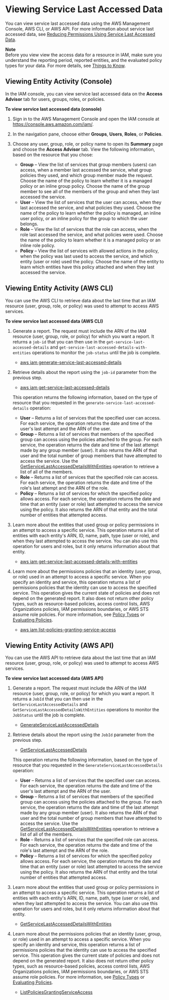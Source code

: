# Viewing Service Last Accessed Data<a name="access_policies_access-advisor-view-data"></a>

You can view service last accessed data using the AWS Management Console, AWS CLI, or AWS API\. For more information about service last accessed data, see [Reducing Permissions Using Service Last Accessed Data](access_policies_access-advisor.md)\.

**Note**  
Before you view view the access data for a resource in IAM, make sure you understand the reporting period, reported entities, and the evaluated policy types for your data\. For more details, see [Things to Know](access_policies_access-advisor.md#access_policies_access-advisor-know)\.

## Viewing Entity Activity \(Console\)<a name="access_policies_access-advisor-viewing"></a>

In the IAM console, you can view service last accessed data on the **Access Advisor** tab for users, groups, roles, or policies\.

**To view service last accessed data \(console\)**

1. Sign in to the AWS Management Console and open the IAM console at [https://console\.aws\.amazon\.com/iam/](https://console.aws.amazon.com/iam/)\.

1. In the navigation pane, choose either **Groups**, **Users**, **Roles**, or **Policies**\.

1. Choose any user, group, role, or policy name to open its **Summary** page and choose the **Access Advisor** tab\. View the following information, based on the resource that you chose:
   + **Group** – View the list of services that group members \(users\) can access, when a member last accessed the service, what group policies they used, and which group member made the request\. Choose the name of the policy to learn whether it is a managed policy or an inline group policy\. Choose the name of the group member to see all of the members of the group and when they last accessed the service\.
   + **User** – View the list of services that the user can access, when they last accessed the service, and what policies they used\. Choose the name of the policy to learn whether the policy is managed, an inline user policy, or an inline policy for the group to which the user belongs\.
   + **Role** – View the list of services that the role can access, when the role last accessed the service, and what policies were used\. Choose the name of the policy to learn whether it is a managed policy or an inline role policy\.
   + **Policy** – View the list of services with allowed actions in the policy, when the policy was last used to access the service, and which entity \(user or role\) used the policy\. Choose the name of the entity to learn which entities have this policy attached and when they last accessed the service\.

## Viewing Entity Activity \(AWS CLI\)<a name="access_policies_access-advisor-viewing-cli"></a>

You can use the AWS CLI to retrieve data about the last time that an IAM resource \(user, group, role, or policy\) was used to attempt to access AWS services\.

**To view service last accessed data \(AWS CLI\)**

1. Generate a report\. The request must include the ARN of the IAM resource \(user, group, role, or policy\) for which you want a report\. It returns a `job-id` that you can then use in the `get-service-last-accessed-details` and `get-service-last-accessed-details-with-entities` operations to monitor the `job-status` until the job is complete\.
   + [aws iam generate\-service\-last\-accessed\-details](https://docs.aws.amazon.com/IAM/latest/CLIReference/generate-service-last-accessed-details.html)

1. Retrieve details about the report using the `job-id` parameter from the previous step\.
   + [aws iam get\-service\-last\-accessed\-details](https://docs.aws.amazon.com/IAM/latest/CLIReference/get-service-last-accessed-details.html)

   This operation returns the following information, based on the type of resource that you requested in the `generate-service-last-accessed-details` operation:
   + **User** – Returns a list of services that the specified user can access\. For each service, the operation returns the date and time of the user's last attempt and the ARN of the user\.
   + **Group** – Returns a list of services that members of the specified group can access using the policies attached to the group\. For each service, the operation returns the date and time of the last attempt made by any group member \(user\)\. It also returns the ARN of that user and the total number of group members that have attempted to access the service\. Use the [GetServiceLastAccessedDetailsWithEntities](https://docs.aws.amazon.com/IAM/latest/APIReference/API_GetServiceLastAccessedDetailsWithEntities.html) operation to retrieve a list of all of the members\.
   + **Role** – Returns a list of services that the specified role can access\. For each service, the operation returns the date and time of the role's last attempt and the ARN of the role\.
   + **Policy** – Returns a list of services for which the specified policy allows access\. For each service, the operation returns the date and time that an entity \(user or role\) last attempted to access the service using the policy\. It also returns the ARN of that entity and the total number of entities that attempted access\.

1. Learn more about the entities that used group or policy permissions in an attempt to access a specific service\. This operation returns a list of entities with each entity's ARN, ID, name, path, type \(user or role\), and when they last attempted to access the service\. You can also use this operation for users and roles, but it only returns information about that entity\.
   + [aws iam get\-service\-last\-accessed\-details\-with\-entities](https://docs.aws.amazon.com/IAM/latest/CLIReference/get-service-last-accessed-details-with-entities.html)

1. Learn more about the permissions policies that an identity \(user, group, or role\) used in an attempt to access a specific service\. When you specify an identity and service, this operation returns a list of permissions policies that the identity can use to access the specified service\. This operation gives the current state of policies and does not depend on the generated report\. It also does not return other policy types, such as resource\-based policies, access control lists, AWS Organizations policies, IAM permissions boundaries, or AWS STS assume role policies\. For more information, see [Policy Types](access_policies.md#access_policy-types) or [Evaluating Policies](reference_policies_evaluation-logic.md#policy-eval-basics)\.
   + [aws iam list\-policies\-granting\-service\-access](https://docs.aws.amazon.com/IAM/latest/CLIReference/list-policies-granting-service-access.html)

## Viewing Entity Activity \(AWS API\)<a name="access_policies_access-advisor-viewing-api"></a>

You can use the AWS API to retrieve data about the last time that an IAM resource \(user, group, role, or policy\) was used to attempt to access AWS services\.

**To view service last accessed data \(AWS API\)**

1. Generate a report\. The request must include the ARN of the IAM resource \(user, group, role, or policy\) for which you want a report\. It returns a `JobId` that you can then use in the `GetServiceLastAccessedDetails` and `GetServiceLastAccessedDetailsWithEntities` operations to monitor the `JobStatus` until the job is complete\.
   + [GenerateServiceLastAccessedDetails](https://docs.aws.amazon.com/IAM/latest/APIReference/API_GenerateServiceLastAccessedDetails.html)

1. Retrieve details about the report using the `JobId` parameter from the previous step\.
   + [GetServiceLastAccessedDetails](https://docs.aws.amazon.com/IAM/latest/APIReference/API_GetServiceLastAccessedDetails.html)

   This operation returns the following information, based on the type of resource that you requested in the `GenerateServiceLastAccessedDetails` operation:
   + **User** – Returns a list of services that the specified user can access\. For each service, the operation returns the date and time of the user's last attempt and the ARN of the user\.
   + **Group** – Returns a list of services that members of the specified group can access using the policies attached to the group\. For each service, the operation returns the date and time of the last attempt made by any group member \(user\)\. It also returns the ARN of that user and the total number of group members that have attempted to access the service\. Use the [GetServiceLastAccessedDetailsWithEntities](https://docs.aws.amazon.com/IAM/latest/APIReference/API_GetServiceLastAccessedDetailsWithEntities.html) operation to retrieve a list of all of the members\.
   + **Role** – Returns a list of services that the specified role can access\. For each service, the operation returns the date and time of the role's last attempt and the ARN of the role\.
   + **Policy** – Returns a list of services for which the specified policy allows access\. For each service, the operation returns the date and time that an entity \(user or role\) last attempted to access the service using the policy\. It also returns the ARN of that entity and the total number of entities that attempted access\.

1. Learn more about the entities that used group or policy permissions in an attempt to access a specific service\. This operation returns a list of entities with each entity's ARN, ID, name, path, type \(user or role\), and when they last attempted to access the service\. You can also use this operation for users and roles, but it only returns information about that entity\.
   + [GetServiceLastAccessedDetailsWithEntities](https://docs.aws.amazon.com/IAM/latest/APIReference/API_GetServiceLastAccessedDetailsWithEntities.html)

1. Learn more about the permissions policies that an identity \(user, group, or role\) used in an attempt to access a specific service\. When you specify an identity and service, this operation returns a list of permissions policies that the identity can use to access the specified service\. This operation gives the current state of policies and does not depend on the generated report\. It also does not return other policy types, such as resource\-based policies, access control lists, AWS Organizations policies, IAM permissions boundaries, or AWS STS assume role policies\. For more information, see [Policy Types](access_policies.md#access_policy-types) or [Evaluating Policies](reference_policies_evaluation-logic.md#policy-eval-basics)\.
   + [ListPoliciesGrantingServiceAccess](https://docs.aws.amazon.com/IAM/latest/APIReference/API_ListPoliciesGrantingServiceAccess.html)